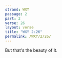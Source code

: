 ```yaml
---
strand: WXY
passage: 2
part: 2
verse: 26
layout: verse
title: "WXY 2:26"
permalink: /WXY/2/26/
---
```

But that's the beauty of it.
